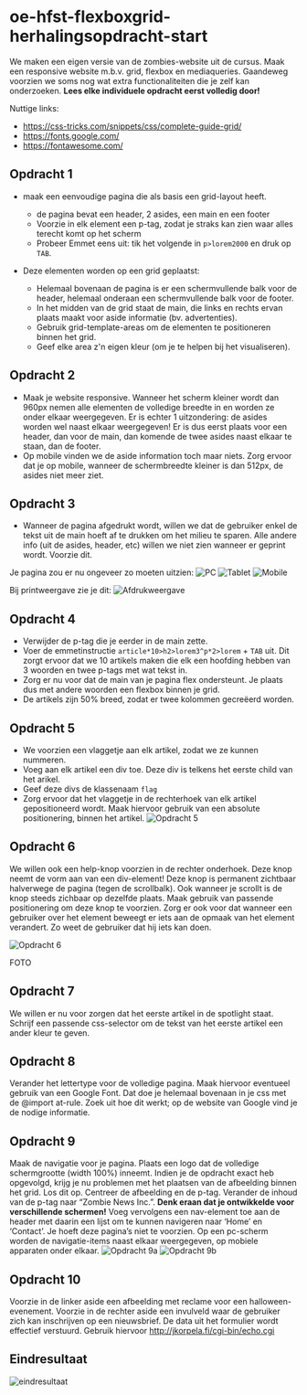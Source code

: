 # oe-hfst-flexboxgrid-herhalingsopdracht-start
We maken een eigen versie van de zombies-website uit de cursus.
Maak een responsive website m.b.v. grid, flexbox en mediaqueries.
Gaandeweg voorzien we soms nog wat extra functionaliteiten die je zelf kan onderzoeken.
**Lees elke individuele opdracht eerst volledig door!**

Nuttige links:
- https://css-tricks.com/snippets/css/complete-guide-grid/
- https://fonts.google.com/
- https://fontawesome.com/ 

## Opdracht 1
- maak een eenvoudige pagina die als basis een grid-layout heeft.
  - de pagina bevat een header, 2 asides, een main en een footer
  - Voorzie in elk element een p-tag, zodat je straks kan zien waar alles terecht komt op het scherm
  - Probeer Emmet eens uit: tik het volgende in `p>lorem2000` en druk op `TAB`.

- Deze elementen worden op een grid geplaatst:
  - Helemaal bovenaan de pagina is er een schermvullende balk voor de header, helemaal onderaan een schermvullende balk voor de footer.
  - In het midden van de grid staat de main, die links en rechts ervan plaats maakt voor aside informatie (bv. advertenties).
  - Gebruik grid-template-areas om de elementen te positioneren binnen het grid.
  - Geef elke area z'n eigen kleur (om je te helpen bij het visualiseren).
  
## Opdracht 2
- Maak je website responsive. Wanneer het scherm kleiner wordt dan 960px nemen alle elementen de volledige breedte in en worden ze onder elkaar weergegeven. Er is echter 1 uitzondering: de asides worden wel naast elkaar weergegeven! Er is dus eerst plaats voor een header, dan voor de main, dan komende de twee asides naast elkaar te staan, dan de footer.
- Op mobile vinden we de aside information toch maar niets. Zorg ervoor dat je op mobile, wanneer de schermbreedte kleiner is dan 512px, de asides niet meer ziet.

  
## Opdracht 3
- Wanneer de pagina afgedrukt wordt, willen we dat de gebruiker enkel de tekst uit de main hoeft af te drukken om het milieu te sparen. Alle andere info (uit de asides, header, etc) willen we niet zien wanneer er geprint wordt. Voorzie dit.

Je pagina zou er nu ongeveer zo moeten uitzien:
![PC](../master/screenshots/1.bmp)
![Tablet](../master/screenshots/2.bmp)
![Mobile](../master/screenshots/3.bmp)

Bij printweergave zie je dit:
![Afdrukweergave](../master/screenshots/4.bmp)

## Opdracht 4
- Verwijder de p-tag die je eerder in de main zette.
- Voer de emmetinstructie `article*10>h2>lorem3^p*2>lorem` + `TAB` uit. Dit zorgt ervoor dat we 10 artikels maken die elk een hoofding hebben van 3 woorden en twee p-tags met wat tekst in.
- Zorg er nu voor dat de main van je pagina flex ondersteunt. Je plaats dus met andere woorden een flexbox binnen je grid.
- De artikels zijn 50% breed, zodat er twee kolommen gecreëerd worden.

## Opdracht 5
- We voorzien een vlaggetje aan elk artikel, zodat we ze kunnen nummeren.
- Voeg aan elk artikel een div toe. Deze div is telkens het eerste child van het arikel.
-	Geef deze divs de klassenaam `flag`
-	Zorg ervoor dat het vlaggetje in de rechterhoek van elk artikel gepositioneerd wordt. Maak hiervoor gebruik van een absolute positionering, binnen het artikel.
![Opdracht 5](../master/screenshots/5.bmp)

## Opdracht 6
We willen ook een help-knop voorzien in de rechter onderhoek. Deze knop neemt de vorm aan van een div-element! Deze knop is permanent zichtbaar halverwege de pagina (tegen de scrollbalk). Ook wanneer je scrollt is de knop steeds zichbaar op dezelfde plaats. Maak gebruik van passende positionering om deze knop te voorzien.
Zorg er ook voor dat wanneer een gebruiker over het element beweegt er iets aan de opmaak van het element verandert. Zo weet de gebruiker dat hij iets kan doen.

![Opdracht 6](../master/screenshots/6.bmp)

FOTO
## Opdracht 7
We willen er nu voor zorgen dat het eerste artikel in de spotlight staat. Schrijf een passende css-selector om de tekst van het eerste artikel een ander kleur te geven.

## Opdracht 8
Verander het lettertype voor de volledige pagina. Maak hiervoor eventueel gebruik van een Google Font. Dat doe je helemaal bovenaan in je css met de @import at-rule. Zoek uit hoe dit werkt; op de website van Google vind je de nodige informatie.
 
## Opdracht 9
Maak de navigatie voor je pagina. Plaats een logo dat de volledige schermgrootte (width 100%) inneemt.
Indien je de opdracht exact heb opgevolgd, krijg je nu problemen met het plaatsen van de afbeelding binnen het grid. Los dit op.
Centreer de afbeelding en de p-tag. Verander de inhoud van de p-tag naar “Zombie News Inc.”.
**Denk eraan dat je ontwikkelde voor verschillende schermen!**
Voeg vervolgens een nav-element toe aan de header met daarin een lijst om te kunnen navigeren naar ‘Home’ en ‘Contact’. Je hoeft deze pagina’s niet te voorzien. Op een pc-scherm worden de navigatie-items naast elkaar weergegeven, op mobiele apparaten onder elkaar.
![Opdracht 9a](../master/screenshots/7.bmp)
![Opdracht 9b](../master/screenshots/8.bmp)
  
## Opdracht 10
Voorzie in de linker aside een afbeelding met reclame voor een halloween-evenement.
Voorzie in de rechter aside een invulveld waar de gebruiker zich kan inschrijven op een nieuwsbrief. De data uit het formulier wordt effectief verstuurd.
Gebruik hiervoor http://jkorpela.fi/cgi-bin/echo.cgi

## Eindresultaat
![eindresultaat](../master/screenshots/9.bmp)
